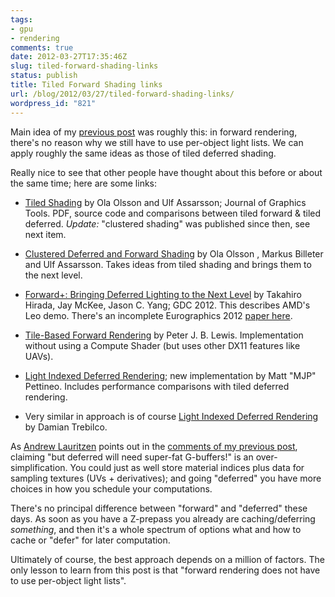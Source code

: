 ```yaml
---
tags:
- gpu
- rendering
comments: true
date: 2012-03-27T17:35:46Z
slug: tiled-forward-shading-links
status: publish
title: Tiled Forward Shading links
url: /blog/2012/03/27/tiled-forward-shading-links/
wordpress_id: "821"
---
```


Main idea of my [previous post](/blog/2012/03/02/2012-theory-for-forward-rendering/) was roughly this: in forward rendering, there's no reason why we still have to use per-object light lists. We can apply roughly the same ideas as those of tiled deferred shading.

Really nice to see that other people have thought about this before or about the same time; here are some links:




  * [Tiled Shading](http://www.cse.chalmers.se/~olaolss/main_frame.php?contents=publication&id=tiled_shading) by Ola Olsson and Ulf Assarsson; Journal of Graphics Tools. PDF, source code and comparisons between tiled forward & tiled deferred. _Update:_ "clustered shading" was published since then, see next item.


  * [Clustered Deferred and Forward Shading](http://www.cse.chalmers.se/~olaolss/main_frame.php?contents=publication&id=clustered_shading) by Ola Olsson , Markus Billeter and Ulf Assarsson. Takes ideas from tiled shading and brings them to the next level.


  * [Forward+: Bringing Deferred Lighting to the Next Level](http://developer.amd.com/gpu_assets/AMD_Demos_LeoDemoGDC2012.ppsx) by Takahiro Hirada, Jay McKee, Jason C. Yang; GDC 2012. This describes AMD's Leo demo. There's an incomplete Eurographics 2012 [paper here](https://sites.google.com/site/takahiroharada/).


  * [Tile-Based Forward Rendering](http://www.pjblewis.com/articles/tile-based-forward-rendering/) by Peter J. B. Lewis. Implementation without using a Compute Shader (but uses other DX11 features like UAVs).


  * [Light Indexed Deferred Rendering](http://mynameismjp.wordpress.com/2012/03/31/light-indexed-deferred-rendering/); new implementation by Matt "MJP" Pettineo. Includes performance comparisons with tiled deferred rendering.


  * Very similar in approach is of course [Light Indexed Deferred Rendering](http://code.google.com/p/lightindexed-deferredrender/) by Damian Trebilco.



As [Andrew Lauritzen](http://portfolio.punkuser.net/) points out in the [comments of my previous post](/blog/2012/03/02/2012-theory-for-forward-rendering/#comment-179964), claiming "but deferred will need super-fat G-buffers!" is an over-simplification. You could just as well store material indices plus data for sampling textures (UVs + derivatives); and going "deferred" you have more choices in how you schedule your computations.

There's no principal difference between "forward" and "deferred" these days. As soon as you have a Z-prepass you already are caching/deferring _something_, and then it's a whole spectrum of options what and how to cache or "defer" for later computation.

Ultimately of course, the best approach depends on a million of factors. The only lesson to learn from this post is that "forward rendering does not have to use per-object light lists".
